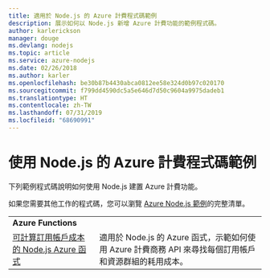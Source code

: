 ```yaml
---
title: 適用於 Node.js 的 Azure 計費程式碼範例
description: 展示如何以 Node.js 新增 Azure 計費功能的範例程式碼。
author: karlerickson
manager: douge
ms.devlang: nodejs
ms.topic: article
ms.service: azure-nodejs
ms.date: 02/26/2018
ms.author: karler
ms.openlocfilehash: be30b87b4430abca0812ee58e324d0b97c020170
ms.sourcegitcommit: f799dd4590dc5a5e646d7d50c9604a9975dadeb1
ms.translationtype: HT
ms.contentlocale: zh-TW
ms.lasthandoff: 07/31/2019
ms.locfileid: "68690991"
---
```

# <a name="azure-billing-with-nodejs-code-samples"></a>使用 Node.js 的 Azure 計費程式碼範例

下列範例程式碼說明如何使用 Node.js 建置 Azure 計費功能。

如果您需要其他工作的程式碼，您可以瀏覽 [Azure Node.js 範例](https://azure.microsoft.com/resources/samples/?term=nodejs)的完整清單。

| | |
|---|---|
| **Azure Functions** ||
| [可計算訂用帳戶成本的 Node.js Azure 函式](https://azure.microsoft.com/resources/samples/consumption-cost-node/) | 適用於 Node.js 的 Azure 函式，示範如何使用 Azure 計費商務 API 來尋找每個訂用帳戶和資源群組的耗用成本。 |
